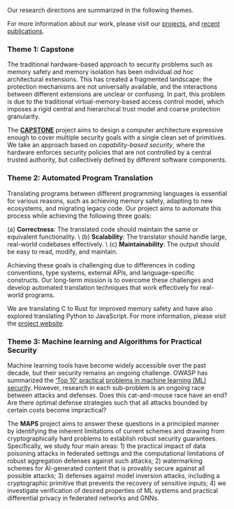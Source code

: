 Our research directions are summarized in the following themes.

For more information about our work, please visit our [projects](#projects), and [recent publications](#publications).

### Theme 1: Capstone

The traditional hardware-based approach to security problems such as memory safety and
memory isolation has been individual _ad hoc_ architectural extensions.
This has created a fragmented landscape: the protection mechanisms are not universally available,
and the interactions between different extensions are unclear or confusing.
In part, this problem is due to the traditional virtual-memory-based access control model,
which imposes a rigid central and hierarchical trust model and coarse protection granularity.

The [**CAPSTONE**](https://capstone.kisp-lab.org) project aims to design a computer architecture expressive enough to
cover multiple security goals with a single clean set of primitives.
We take an approach based on _capability-based security_, where the hardware
enforces security policies that are not controlled by a central trusted authority, but
collectively defined by different software components.

### Theme 2: Automated Program Translation

Translating programs between different programming languages is essential for various reasons, such as achieving memory safety, adapting to new ecosystems, and migrating legacy code. Our project aims to automate this process while achieving the following three goals:

(a) **Correctness**: The translated code should maintain the same or equivalent functionality. \\
(b) **Scalability**: The translator should handle large, real-world codebases effectively. \\
(c) **Maintainability**: The output should be easy to read, modify, and maintain. 

Achieving these goals is challenging due to differences in coding conventions, type systems, external APIs, and language-specific constructs. Our long-term mission is to overcome these challenges and develop automated translation techniques that work effectively for real-world programs.

We are translating C to Rust for improved memory safety and have also explored translating Python to JavaScript. For more information, please visit the [project website](https://kisp.comp.nus.edu.sg/projects/apt).

### Theme 3: Machine learning and Algorithms for Practical Security

Machine learning tools have become widely accessible over the past decade, but their security remains an ongoing challenge. OWASP has summarized the [‘Top 10’ practical problems in machine learning (ML) security](https://owasp.org/www-project-machine-learning-security-top-10/). However, research in each sub-problem is an ongoing race between attacks and defenses. Does this cat-and-mouse race have an end? Are there optimal defense strategies such that all attacks bounded by certain costs become impractical? 

The **MAPS** project aims to answer these questions in a principled manner by identifying the inherent limitations of current schemes and drawing from cryptographically hard problems to establish robust security guarantees. Specifically, we study four main areas: 1) the practical impact of data poisoning attacks in federated settings and the computational limitations of robust aggregation defenses against such attacks; 2) watermarking schemes for AI-generated content that is provably secure against all possible attacks; 3) defenses against model inversion attacks, including a cryptographic primitive that prevents the recovery of sensitive inputs; 4) we investigate verification of desired properties of ML systems and practical differential privacy in federated networks and GNNs. 